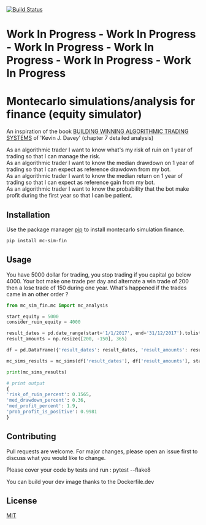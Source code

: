 [![Build Status](https://travis-ci.org/gaugau3000/mc_sim_fin.svg?branch=master)](https://travis-ci.com/gaugau3000/mc_sim_fin)

# Work In Progress - Work In Progress - Work In Progress - Work In Progress - Work In Progress - Work In Progress

# Montecarlo simulations/analysis for finance (equity simulator)

An inspiration of the book [BUILDING WINNING ALGORITHMIC TRADING SYSTEMS](https://www.amazon.com/Building-Winning-Algorithmic-Trading-Systems/dp/1118778987) of 'Kevin J. Davey' (chapter 7 detailed analysis)

As an algorithmic trader I want to know what's my risk of ruin on 1 year of trading so that I can manage the risk.  
As an algorithmic trader I want to know the median drawdown on 1 year of trading so that I can expect as reference drawdown from my bot.  
As an algorithmic trader I want to know the median return on 1 year of trading so that I can expect as reference gain from my bot.  
As an algorithmic trader I want to know the probability that the bot make profit during the first year so that I can be patient.  

## Installation

Use the package manager [pip](https://pip.pypa.io/en/stable/) to install montecarlo simulation finance.

```bash
pip install mc-sim-fin
```

## Usage

You have 5000 dollar for trading, you stop trading if you capital go below 4000. Your bot make one trade per day and alternate a win trade of 200 then a lose trade of 150 during one year. What's happened if the trades came in an other order ?

```python
from mc_sim_fin.mc import mc_analysis

start_equity = 5000
consider_ruin_equity = 4000

result_dates = pd.date_range(start='1/1/2017', end='31/12/2017').tolist()
result_amounts = np.resize([200, -150], 365)

df = pd.DataFrame({'result_dates': result_dates, 'result_amounts': result_amounts})

mc_sims_results = mc_sims(df['result_dates'], df['result_amounts'], start_equity, consider_ruin_equity)

print(mc_sims_results)

# print output
{
'risk_of_ruin_percent': 0.1565,
'med_drawdown_percent': 0.36,
'med_profit_percent': 1.9,
'prob_profit_is_positive': 0.9981
}

```

## Contributing
Pull requests are welcome. For major changes, please open an issue first to discuss what you would like to change.

Please cover your code by tests and run : pytest --flake8

You can build your dev image thanks to the Dockerfile.dev

## License
[MIT](https://choosealicense.com/licenses/mit/)
